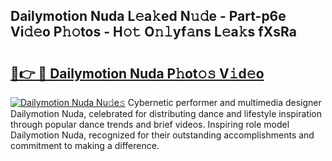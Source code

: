 ## Dailymotion Nuda L𝚎a𝚔ed N𝚞𝚍e - Part-p6e Vi𝚍𝚎o P𝚑𝚘tos - H𝚘𝚝 O𝚗𝚕yf𝚊ns L𝚎a𝚔s fXsRa

# <h2><a href="http://kf1cnl.oniu.top/?m=Dailymotion+Nuda">🔗👉 🔴 Dailymotion Nuda P𝚑ot𝚘𝚜 V𝚒d𝚎o</a></h2>

[![Dailymotion Nuda Nu𝚍e𝚜](https://i.imgur.com/0qMVB7G.gif)](http://kf1cnl.oniu.top/?m=Dailymotion+Nuda)
Cybernetic performer and multimedia designer Dailymotion Nuda, celebrated for distributing dance and lifestyle inspiration through popular dance trends and brief videos. Inspiring role model Dailymotion Nuda, recognized for their outstanding accomplishments and commitment to making a difference.  
